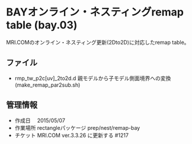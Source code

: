 BAYオンライン・ネスティングremap table (bay.03)
========

MRI.COMのオンライン・ネスティング更新(2Dto2D)に対応したremap table。


ファイル
--------

  * rmp_tw_p2c[uv]_2to2d.d 親モデルから子モデル側面境界への変換
                          (make_remap_par2sub.sh)


管理情報
--------

  * 作成日　 2015/05/07
  * 作業場所 rectangleパッケージ prep/nest/remap-bay
  * チケット MRI.COM ver.3.3.26 に更新する #1217

